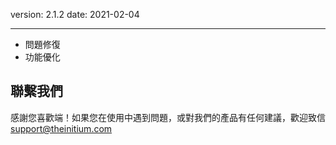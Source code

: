version: 2.1.2
date: 2021-02-04

---

- 問題修復
- 功能優化


## 聯繫我們

感謝您喜歡端！如果您在使用中遇到問題，或對我們的產品有任何建議，歡迎致信 [support@theinitium.com](mailto:support@theinitium.com)